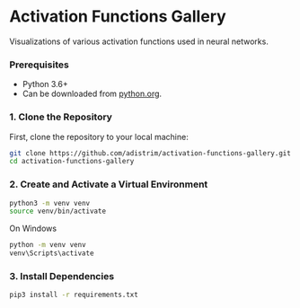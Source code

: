 # Activation Functions Gallery

Visualizations of various activation functions used in neural networks.

### Prerequisites

- Python 3.6+
- Can be downloaded from [python.org](https://www.python.org/downloads/).

### 1. Clone the Repository

First, clone the repository to your local machine:

```bash
git clone https://github.com/adistrim/activation-functions-gallery.git
cd activation-functions-gallery
```

### 2. Create and Activate a Virtual Environment

```bash
python3 -m venv venv
source venv/bin/activate
```

On Windows
```bash
python -m venv venv
venv\Scripts\activate
```

### 3. Install Dependencies

```bash
pip3 install -r requirements.txt
```